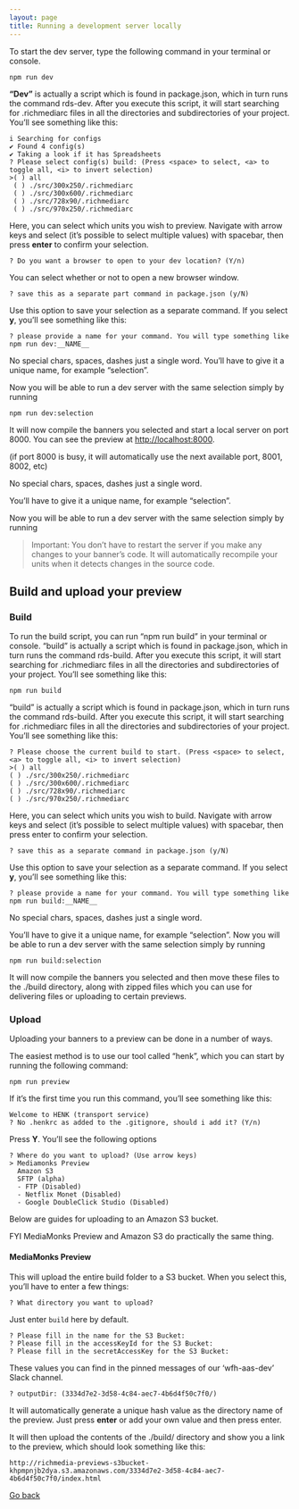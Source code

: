 ```yaml
---
layout: page
title: Running a development server locally
---
```

To start the dev server, type the following command in your terminal or console.

```
npm run dev
```

**“Dev”** is actually a script which is found in package.json, which in turn runs the command rds-dev. After you execute this script, it will start searching for .richmediarc files in all the directories and subdirectories of your project.  You’ll see something like this:

```
i Searching for configs
✔ Found 4 config(s)
✔ Taking a look if it has Spreadsheets
? Please select config(s) build: (Press <space> to select, <a> to toggle all, <i> to invert selection)
>( ) all
 ( ) ./src/300x250/.richmediarc
 ( ) ./src/300x600/.richmediarc
 ( ) ./src/728x90/.richmediarc
 ( ) ./src/970x250/.richmediarc
```

Here, you can select which units you wish to preview. Navigate with arrow keys and select (it’s possible to select multiple values) with spacebar, then press **enter** to confirm your selection.


```
? Do you want a browser to open to your dev location? (Y/n)
```
You can select whether or not to open a new browser window.

```
? save this as a separate part command in package.json (y/N)
```

Use this option to save your selection as a separate command. If you select **y**, you’ll see something like this:

````
? please provide a name for your command. You will type something like npm run dev:__NAME__
````

No special chars, spaces, dashes just a single word. You’ll have to give it a unique name, for example “selection”.

Now you will be able to run a dev server with the same selection simply by running

```
npm run dev:selection
```

It will now compile the banners you selected and start a local server on port 8000. You can see the preview at [http://localhost:8000](http://localhost:8000).

(if port 8000 is busy, it will automatically use the next available port, 8001, 8002, etc)

No special chars, spaces, dashes just a single word.

You’ll have to give it a unique name, for example “selection”.

Now you will be able to run a dev server with the same selection simply by running


> Important: You don’t have to restart the server if you make any changes to your banner’s code. It will
> automatically recompile your units when it detects changes in the source code.


## Build and upload your preview

### Build

To run the build script, you can run “npm run build” in your terminal or console.
“build” is actually a script which is found in package.json, which in turn runs the command rds-build. After you execute this script, it will start searching for .richmediarc files in all the directories and subdirectories of your project.  You’ll see something like this:

```
npm run build
```

“build” is actually a script which is found in package.json, which in turn runs the command rds-build. After you execute this script, it will start searching for .richmediarc files in all the directories and subdirectories of your project. You’ll see something like this:

```
? Please choose the current build to start. (Press <space> to select, <a> to toggle all, <i> to invert selection)
>( ) all
( ) ./src/300x250/.richmediarc
( ) ./src/300x600/.richmediarc
( ) ./src/728x90/.richmediarc
( ) ./src/970x250/.richmediarc
```

Here, you can select which units you wish to build. Navigate with arrow keys and select (it’s possible to select multiple values) with spacebar, then press enter to confirm your selection.
```
? save this as a separate command in package.json (y/N)
```

Use this option to save your selection as a separate command. If you select **y**, you’ll see something like this:

```
? please provide a name for your command. You will type something like npm run build:__NAME__
```
No special chars, spaces, dashes just a single word.

You’ll have to give it a unique name, for example “selection”. Now you will be able to run a dev server with the same selection simply by running

 ```
 npm run build:selection
```

It will now compile the banners you selected and then move these files to the ./build directory, along with zipped files which you can use for delivering files or uploading to certain previews.

### Upload

Uploading your banners to a preview can be done in a number of ways.

The easiest method is to use our tool called “henk”, which you can start by running the following command:

```
npm run preview
```

If it’s the first time you run this command, you’ll see something like this:

```
Welcome to HENK (transport service)
? No .henkrc as added to the .gitignore, should i add it? (Y/n)
```

Press **Y**. You’ll see the following options

```
? Where do you want to upload? (Use arrow keys)
> Mediamonks Preview
  Amazon S3
  SFTP (alpha)
  - FTP (Disabled)
  - Netflix Monet (Disabled)
  - Google DoubleClick Studio (Disabled)
```

Below are guides for uploading to an Amazon S3 bucket.

FYI MediaMonks Preview and Amazon S3 do practically the same thing.

#### MediaMonks Preview

This will upload the entire build folder to a S3 bucket. When you select this, you’ll have to enter a few things:

```
? What directory you want to upload?
```

Just enter
`
build
`
here by default.

```
? Please fill in the name for the S3 Bucket:
? Please fill in the accessKeyId for the S3 Bucket:
? Please fill in the secretAccessKey for the S3 Bucket:
```
These values you can find in the pinned messages of our ‘wfh-aas-dev’ Slack channel.

```
? outputDir: (3334d7e2-3d58-4c84-aec7-4b6d4f50c7f0/)
```

It will automatically generate a unique hash value as the directory name of the preview. Just press **enter** or add your own value and then press enter.

It will then upload the contents of the ./build/ directory and show you a link to the preview, which should look something like this:

`http://richmedia-previews-s3bucket-khpmpnjb2dya.s3.amazonaws.com/3334d7e2-3d58-4c84-aec7-4b6d4f50c7f0/index.html
`

[Go back](./getting-started.md)

